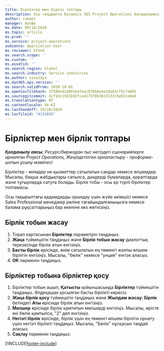 ```yaml
---
title: Бірліктер мен бірлік топтары
description: Осы тақырыпта Dynamics 365 Project Operations бағдарламасында бірліктер мен бірлік топтарын жасау әдісі туралы ақпарат ұсынылған.
author: rumant
manager: AnnBe
ms.date: 09/18/2020
ms.topic: article
ms.prod: ''
ms.service: project-operations
audience: Application User
ms.reviewer: kfend
ms.search.scope: ''
ms.custom: ''
ms.assetid: ''
ms.search.region: Global
ms.search.industry: Service industries
ms.author: suvaidya
ms.dyn365.ops.version: ''
ms.search.validFrom: 2020-10-01
ms.openlocfilehash: 3f588e41d001befeac87bb6a4e28a83cf5cfa865
ms.sourcegitcommit: 4cf1dc1561b92fca4175f0b3813133c5e63ce8e6
ms.translationtype: HT
ms.contentlocale: kk-KZ
ms.lasthandoff: 10/28/2020
ms.locfileid: "4131035"
---
```

# <a name="units-and-unit-groups"></a>Бірліктер мен бірлік топтары

_**Қолданылу аясы:** Ресурс/биржадан тыс негіздегі сценарийлерге арналған Project Operations, Жеңілдетілген орналастыру - проформа-шотын ұсыну мәмілесі_

Бірліктер - өнімдер не қызметтер сатылатын сандар немесе өлшемдер. Мысалы, бақша жабдықтары сатылса, дәндерді бумаларда, қораптарда және тұғырларда сатуға болады. Бірлік тобы - осы әр түрлі бірліктер топтамасы.

Осы тақырыптағы қадамдарды орындау үшін жүйе әкімшісі немесе Sales Professional менеджер рөліне тағайындалғаныңызға немесе балама рұқсаттарыңыз бар екеніне көз жеткізіңіз.

## <a name="create-a-unit-group"></a>Бірлік тобын жасау

1. Торап картасынан **Бірліктер** параметрін таңдаңыз.
2. **Жаңа** түймешігін таңдаңыз және **Бірлік тобын жасау** диалогтық терезесінде бірлік атын енгізіңіз.
3. **Басты бірлік** өрісінде, өнім сатылатын ең төменгі жалпы өлшем бірлігін енгізіңіз. Мысалы, "бөлік" немесе "унция" енгізе аласыз.
4. **OK** пәрменін таңдаңыз.

## <a name="add-units-to-a-unit-group"></a>Бірліктер тобына бірліктер қосу

1. Бірліктер тобын ашып, **Қатысты** қойыншасында **Бірліктер** түймешігін таңдаңыз. Әлдеқашан қосылған басты бірлікті көресіз.
2. **Жаңа бірлік қосу** түймешігін таңдаңыз және **Жылдам жасау: Бірлік** бетіндегі **Аты** өрісінде бірлік атын енгізіңіз.
3. **Мөлшер** өрісінде бірлік қамтитын мөлшерді енгізіңіз. Мысалы, өрісте екі бөлік қамтылса, "2" деп енгізіңіз. 
4. **Негізгі бірлік** өрісінде, бірлік үшін ең төменгі өлшем бірлігін орнату үшін негізгі бірлікті таңдаңыз. Мысалы, "Бөлік" нұсқасын таңдай аласыз.
5. **Сақтау** пәрменін таңдаңыз:


[!INCLUDE[footer-include](../includes/footer-banner.md)]